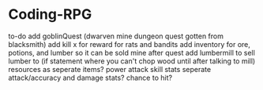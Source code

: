 # Coding-RPG
to-do
add goblinQuest (dwarven mine dungeon quest gotten from blacksmith)
add kill x for reward for rats and bandits
add inventory for ore, potions, and lumber so it can be sold
mine after quest
add lumbermill to sell lumber to (if statement where you can't chop wood until after talking to mill)
resources as seperate items?
power attack skill
stats
seperate attack/accuracy and damage stats?
chance to hit?